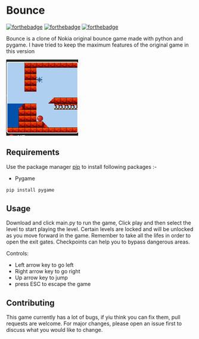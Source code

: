 # Bounce

[![forthebadge](https://forthebadge.com/images/badges/built-with-love.svg)](https://forthebadge.com)
[![forthebadge](https://forthebadge.com/images/badges/built-with-swag.svg)](https://forthebadge.com)
[![forthebadge](https://forthebadge.com/images/badges/made-with-python.svg)](https://forthebadge.com)

Bounce is a clone of Nokia original bounce game made with python and pygame. I have tried to keep the maximum features of the original game in this version

![Alt text](app.png?raw=true "Bounce")


## Requirements

Use the package manager [pip](https://pip.pypa.io/en/stable/) to install following packages :-
* Pygame

```bash
pip install pygame
```

## Usage

Download and click main.py to run the game, Click play and then select the level to start playing the level. Certain levels are locked and will be unlocked as you move forward in the game. Remember to take all the lifes in order to open the exit gates. Checkpoints can help you to bypass dangerous areas.

Controls:
* Left arrow key to go left
* Right arrow key to go right
* Up arrow key to jump
* press ESC to escape the game

## Contributing

This game currently has a lot of bugs, if yiu think you can fix them, pull requests are welcome. For major changes, please open an issue first to discuss what you would like to change.

